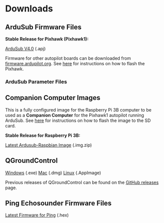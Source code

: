 # Downloads

## ArduSub Firmware Files

**Stable Release for Pixhawk (Pixhawk1):** 

<i class="fa fa-download" aria-hidden="true"></i> [ArduSub V4.0](https://firmware.ardupilot.org/Sub/stable/Pixhawk1/ardusub.apj) (.apj)

Firmware for other autopilot boards can be downloaded from [firmware.ardupilot.org](https://firmware.ardupilot.org/). See [here](https://www.ardusub.com/getting-started/installation.html#ardusub) for instructions on how to flash the Pixhawk.

### ArduSub Parameter Files

## Companion Computer Images

This is a fully configured image for the Raspberry Pi 3B computer to be used as a **Companion Computer** for the Pixhawk1 autopilot running ArduSub. See [here](https://www.ardusub.com/getting-started/installation.html#raspberry-pi) for instructions on how to flash the image to the SD card.

**Stable Release for Raspberry Pi 3B:**

<i class="fa fa-download" aria-hidden="true"></i> [Latest Ardusub-Raspbian Image](https://s3.amazonaws.com/downloads.bluerobotics.com/Pi/stable/ardusub-raspbian.img.zip) (.img.zip)

## QGroundControl

<i class="fa fa-download" aria-hidden="true"></i> [Windows](https://s3-us-west-2.amazonaws.com/qgroundcontrol/latest/QGroundControl-installer.exe) (.exe)
<i class="fa fa-download" aria-hidden="true"></i> [Mac](https://s3-us-west-2.amazonaws.com/qgroundcontrol/latest/QGroundControl.dmg) (.dmg)
<i class="fa fa-download" aria-hidden="true"></i> [Linux](https://s3-us-west-2.amazonaws.com/qgroundcontrol/latest/QGroundControl.AppImage) (.AppImage)

Previous releases of QGroundControl can be found on the [GitHub releases](https://github.com/mavlink/qgroundcontrol/releases) page.

## Ping Echosounder Firmware Files

<i class="fa fa-download" aria-hidden="true"></i> [Latest Firmware for Ping](https://github.com/bluerobotics/ping-firmware/blob/master/ping1d/Ping-V3.28_auto.hex) (.hex)



